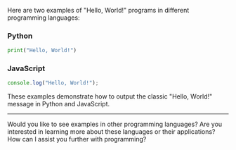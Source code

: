 Here are two examples of "Hello, World!" programs in different programming languages:

### Python
```python
print("Hello, World!")
```

### JavaScript
```javascript
console.log("Hello, World!");
```

These examples demonstrate how to output the classic "Hello, World!" message in Python and JavaScript.

---

Would you like to see examples in other programming languages? Are you interested in learning more about these languages or their applications? How can I assist you further with programming?

